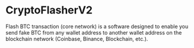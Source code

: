 # CryptoFlasherV2
Flash BTC transaction (core network) is a software designed to enable you send fake BTC from any wallet address to another wallet address on the blockchain network (Coinbase, Binance, Blockchain, etc.).
